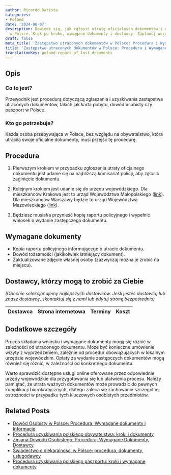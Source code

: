 ```yaml
---
author: Ricardo Batista
categories:
- Poland
date: '2024-06-07'
description: Dowiedz się, jak zgłosić utratę oficjalnych dokumentów i uzyskać zastępcze
  w Polsce. Krok po kroku, wymagane dokumenty i dostawcy. Zaplanuj wcześniej!
draft: false
meta_title: 'Zastępstwo utraconych dokumentów w Polsce: Procedura i Wymagane kroki'
title: 'Zastępstwo utraconych dokumentów w Polsce: Procedura i Wymagane kroki'
translationKey: poland-report_of_lost_documents
---
```



## Opis
### Co to jest?
Przewodnik jest procedurą dotyczącą zgłaszania i uzyskiwania zastępstwa utraconych dokumentów, takich jak karta pobytu, dowód osobisty czy paszport w Polsce. 
### Kto go potrzebuje?
Każda osoba przebywająca w Polsce, bez względu na obywatelstwo, która utraciła swoje oficjalne dokumenty, musi przejść tę procedurę.

## Procedura

1. Pierwszym krokiem w przypadku zgłoszenia utraty oficjalnego dokumentu jest udanie się na najbliższą komisariat policji, aby zgłosić zaginięcie dokumentu. 

2. Kolejnym krokiem jest udanie się do urzędu wojewódzkiego. Dla mieszkańców Krakowa jest to urząd Województwa Małopolskiego ([link](http://www.malopolska.uw.gov.pl/default.aspx?page=Start)). Dla mieszkańców Warszawy będzie to urząd Województwa Mazowieckiego ([link](http://www.mazowieckie.pl/en/)).

3. Będziesz musiał/a przynieść kopię raportu policyjnego i wypełnić wniosek o wydanie zastępczego dokumentu.

## Wymagane dokumenty

- Kopia raportu policyjnego informującego o utracie dokumentu.
- Dowód tożsamości (jakikolwiek istniejący dokument).
- Zaktualizowane zdjęcie własnej osoby (zazwyczaj można je zrobić na miejscu).

## Dostawcy, którzy mogą to zrobić za Ciebie

_(Obecnie selekcjonujemy najlepszych dostawców. Jeśli jesteś dostawcą lub znasz dostawcę, skontaktuj się z nami lub edytuj stronę bezpośrednio)_

| Dostawca        |     Strona internetowa  |     Terminy     |       Koszt      |
| --------------- | --------------- |  :-------------: | :-------------: |

## Dodatkowe szczegóły

Proces składania wniosku i wymagane dokumenty mogą się różnić w zależności od utraconego dokumentu. Może być konieczne umówienie wizyty z wyprzedzeniem, zależnie od procedur obowiązujących w lokalnym urzędzie wojewódzkim. Opłaty za wydanie zastępczych dokumentów mogą również się różnić, w zależności od konkretnego dokumentu. 

Warto sprawdzić dostępne usługi online oferowane przez odpowiednie urzędy wojewódzkie dla przygotowania się lub ułatwienia procesu. Należy pamiętać, że utrata ważnych dokumentów może prowadzić do pewnych komplikacji biurokratycznych, dlatego zaleca się zachowanie szczególnej ostrożności w przypadku tych kluczowych osobistych przedmiotów.


## Related Posts

- [Dowód Osobisty w Polsce: Procedura, Wymagane dokumenty i Informacje](https://tramitit.com/pl/guides/poland/dowod_osobisty/)
- [Procedura uzyskiwania polskiego obywatelstwa: kroki i dokumenty](https://tramitit.com/pl/guides/poland/wniosek_o_obywatelstwo/)
- [Zmiana Dowodu Osobistego: Procedura, Wymagane Dokumenty, Dostawcy](https://tramitit.com/pl/guides/poland/zmiana_dowodu_osobistego/)
- [Świadectwo o niekaralności w Polsce: procedura, dokumenty, usługodawcy](https://tramitit.com/pl/guides/poland/zaswiadczenie_o_niekaralnosci/)
- [Procedura uzyskiwania polskiego paszportu: kroki i wymagane dokumenty](https://tramitit.com/pl/guides/poland/paszport/)